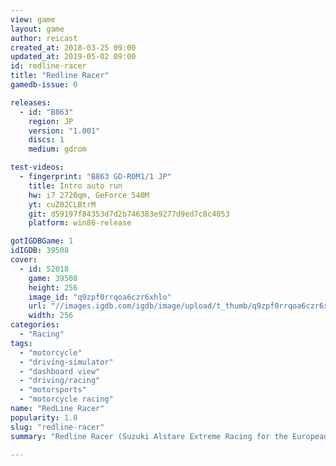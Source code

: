 ```yaml
---
view: game
layout: game
author: reicast
created_at: 2018-03-25 09:00
updated_at: 2019-05-02 09:00
id: redline-racer
title: "Redline Racer"
gamedb-issue: 0

releases:
  - id: "B863"
    region: JP
    version: "1.001"
    discs: 1
    medium: gdrom

test-videos:
  - fingerprint: "B863 GD-ROM1/1 JP"
    title: Intro auto run
    hw: i7 2720qm, GeForce 540M
    yt: cuZ02CLBtrM
    git: d59197f84353d7d2b746383e9277d9ed7c8c4053
    platform: win86-release

gotIGDBGame: 1
idIGDB: 39508
cover:
  - id: 52018
    game: 39508
    height: 256
    image_id: "q9zpf0rrqoa6czr6xhlo"
    url: "//images.igdb.com/igdb/image/upload/t_thumb/q9zpf0rrqoa6czr6xhlo.jpg"
    width: 256
categories:
  - "Racing"
tags:
  - "motorcycle"
  - "driving-simulator"
  - "dashboard view"
  - "driving/racing"
  - "motorsports"
  - "motorcycle racing"
name: "RedLine Racer"
popularity: 1.0
slug: "redline-racer"
summary: "Redline Racer (Suzuki Alstare Extreme Racing for the European and North American Dreamcast release, European Game Boy Color release and Microsoft Windows re-release) is a racing game that was developed by Criterion Games and published by Ubisoft for Microsoft Windows."

---
```

